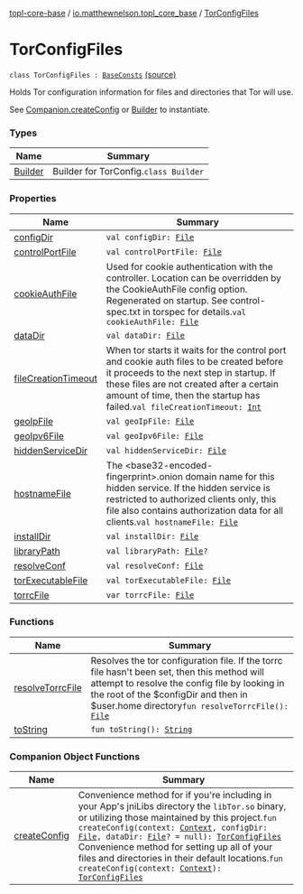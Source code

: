 [topl-core-base](../../index.md) / [io.matthewnelson.topl_core_base](../index.md) / [TorConfigFiles](./index.md)

# TorConfigFiles

`class TorConfigFiles : `[`BaseConsts`](../-base-consts/index.md) [(source)](https://github.com/05nelsonm/TorOnionProxyLibrary-Android/blob/master/topl-core-base/src/main/java/io/matthewnelson/topl_core_base/TorConfigFiles.kt#L56)

Holds Tor configuration information for files and directories that Tor will use.

See [Companion.createConfig](create-config.md) or [Builder](-builder/index.md) to instantiate.

### Types

| Name | Summary |
|---|---|
| [Builder](-builder/index.md) | Builder for TorConfig.`class Builder` |

### Properties

| Name | Summary |
|---|---|
| [configDir](config-dir.md) | `val configDir: `[`File`](https://docs.oracle.com/javase/6/docs/api/java/io/File.html) |
| [controlPortFile](control-port-file.md) | `val controlPortFile: `[`File`](https://docs.oracle.com/javase/6/docs/api/java/io/File.html) |
| [cookieAuthFile](cookie-auth-file.md) | Used for cookie authentication with the controller. Location can be overridden by the CookieAuthFile config option. Regenerated on startup. See control-spec.txt in torspec for details.`val cookieAuthFile: `[`File`](https://docs.oracle.com/javase/6/docs/api/java/io/File.html) |
| [dataDir](data-dir.md) | `val dataDir: `[`File`](https://docs.oracle.com/javase/6/docs/api/java/io/File.html) |
| [fileCreationTimeout](file-creation-timeout.md) | When tor starts it waits for the control port and cookie auth files to be created before it proceeds to the next step in startup. If these files are not created after a certain amount of time, then the startup has failed.`val fileCreationTimeout: `[`Int`](https://kotlinlang.org/api/latest/jvm/stdlib/kotlin/-int/index.html) |
| [geoIpFile](geo-ip-file.md) | `val geoIpFile: `[`File`](https://docs.oracle.com/javase/6/docs/api/java/io/File.html) |
| [geoIpv6File](geo-ipv6-file.md) | `val geoIpv6File: `[`File`](https://docs.oracle.com/javase/6/docs/api/java/io/File.html) |
| [hiddenServiceDir](hidden-service-dir.md) | `val hiddenServiceDir: `[`File`](https://docs.oracle.com/javase/6/docs/api/java/io/File.html) |
| [hostnameFile](hostname-file.md) | The &lt;base32-encoded-fingerprint&gt;.onion domain name for this hidden service. If the hidden service is restricted to authorized clients only, this file also contains authorization data for all clients.`val hostnameFile: `[`File`](https://docs.oracle.com/javase/6/docs/api/java/io/File.html) |
| [installDir](install-dir.md) | `val installDir: `[`File`](https://docs.oracle.com/javase/6/docs/api/java/io/File.html) |
| [libraryPath](library-path.md) | `val libraryPath: `[`File`](https://docs.oracle.com/javase/6/docs/api/java/io/File.html)`?` |
| [resolveConf](resolve-conf.md) | `val resolveConf: `[`File`](https://docs.oracle.com/javase/6/docs/api/java/io/File.html) |
| [torExecutableFile](tor-executable-file.md) | `val torExecutableFile: `[`File`](https://docs.oracle.com/javase/6/docs/api/java/io/File.html) |
| [torrcFile](torrc-file.md) | `var torrcFile: `[`File`](https://docs.oracle.com/javase/6/docs/api/java/io/File.html) |

### Functions

| Name | Summary |
|---|---|
| [resolveTorrcFile](resolve-torrc-file.md) | Resolves the tor configuration file. If the torrc file hasn't been set, then this method will attempt to resolve the config file by looking in the root of the $configDir and then in $user.home directory`fun resolveTorrcFile(): `[`File`](https://docs.oracle.com/javase/6/docs/api/java/io/File.html) |
| [toString](to-string.md) | `fun toString(): `[`String`](https://kotlinlang.org/api/latest/jvm/stdlib/kotlin/-string/index.html) |

### Companion Object Functions

| Name | Summary |
|---|---|
| [createConfig](create-config.md) | Convenience method for if you're including in your App's jniLibs directory the `libTor.so` binary, or utilizing those maintained by this project.`fun createConfig(context: `[`Context`](https://developer.android.com/reference/android/content/Context.html)`, configDir: `[`File`](https://docs.oracle.com/javase/6/docs/api/java/io/File.html)`, dataDir: `[`File`](https://docs.oracle.com/javase/6/docs/api/java/io/File.html)`? = null): `[`TorConfigFiles`](./index.md)<br>Convenience method for setting up all of your files and directories in their default locations.`fun createConfig(context: `[`Context`](https://developer.android.com/reference/android/content/Context.html)`): `[`TorConfigFiles`](./index.md) |
